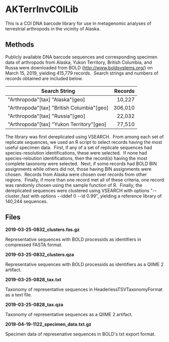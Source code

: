 # AKTerrInvCOILib
This is a COI DNA barcode library for use in metagenomic analyses of terrestrial arthropods in the vicinity of Alaska.
## Methods
Publicly available DNA barcode sequences and corresponding specimen data of arthropods from Alaska, Yukon Territory, British Columbia, and Russa were downloaded from BOLD (http://www.boldsystems.org/) on March 15, 2019, yielding 415,779 records.  Search strings and numbers of records obtained are included below.

| Search String                             | Records |
| ----------------------------------------- | -------:|
| "Arthropoda"[tax] "Alaska"[geo]           |  10,227 |
| "Arthropoda"[tax] "British Columbia"[geo] | 306,010 |
| "Arthropoda"[tax] "Russia"[geo]           |  22,032 |
| "Arthropoda"[tax] "Yukon Territory"[geo]  |  77,510 |

The library was first dereplicated using VSEARCH.  From among each set of replicate sequences, we used an R script to select records having the most useful specimen data.  First, if any of a set of replicate sequences had species-resolution identifications, these were selected.  If none had species-reloution identifications, then the record(s) having the most complete taxonomy were selected.  Next, if some records had BOLD BIN assignments while others did not, those having BIN assignments were chosen.  Records from Alaska were chosen over records from other regions.  Finally, if more than one record met all of these criteria, one record was randomly chosen using the sample function of R.  Finally, the dereplicated sequences were clustered using VSEARCH with options "--cluster_fast with options --iddef 0 --id 0.99", yielding a reference library of 140,244 sequences.

## Files

**2019-03-25-0832_clusters.fas.gz**

Representative sequences with BOLD processids as identifiers in compressed FASTA format.  

**2019-03-25-0832_clusters.qza**

Representative sequences with BOLD processids as identifiers as a QIIME 2 artifact.

**2019-03-25-0828_tax.txt**

Taxonomy of representative sequences in HeaderlessTSVTaxonomyFormat as a text file.

**2019-03-25-0828_tax.qza**

Taxonomy of representative sequences as a QIIME 2 artifact.

**2019-04-19-1122_specimen_data.txt.gz**

Specimen data of represenative sequences in BOLD's txt export format.
